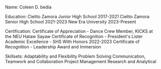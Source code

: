 Name: Coleen D. bedia

Education: Cielito Zamora Junior High School 2017-2021
           Cielito Zamora Senior High School 2021-2023
           New Era University 2023-Present

Certification: Certificate of Appreciation - Dance Crew Member, KICKS at the  NEU Hataw Sayaw
               Certificate of Recognition - President's Lister
               Academic Excellence - SHS With Honors 2022-2023
               Certificate of Recognition - Leadership Award and Immersion

Skillsets: Adaptability and Flexibility
           Problem Solving
           Communication, Teamwork and Collaboration
           Project Management
           Research and Analytical

<!--
**Kulin16/Kulin16** is a ✨ _special_ ✨ repository because its `README.md` (this file) appears on your GitHub profile.

Here are some ideas to get you started:

- 🔭 I’m currently working on ...
- 🌱 I’m currently learning ...
- 👯 I’m looking to collaborate on ...
- 🤔 I’m looking for help with ...
- 💬 Ask me about ...
- 📫 How to reach me: ...
- 😄 Pronouns: ...
- ⚡ Fun fact: ...
-->
